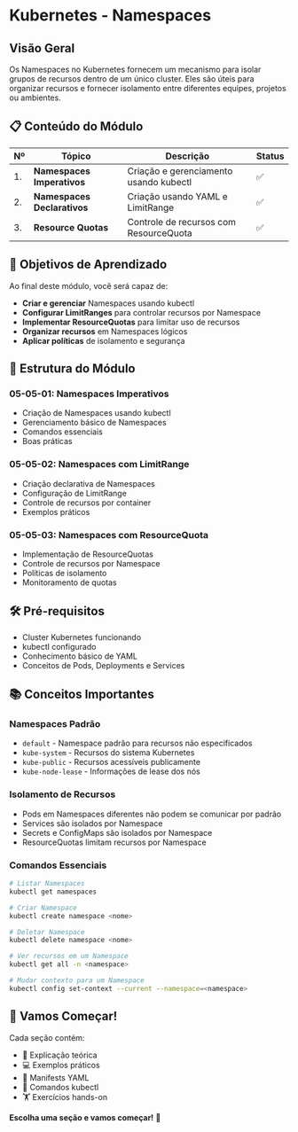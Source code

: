 # Kubernetes - Namespaces

## Visão Geral
Os Namespaces no Kubernetes fornecem um mecanismo para isolar grupos de recursos dentro de um único cluster. Eles são úteis para organizar recursos e fornecer isolamento entre diferentes equipes, projetos ou ambientes.

## 📋 Conteúdo do Módulo

| Nº | Tópico | Descrição | Status |
|----|--------|-----------|--------|
| 1. | **Namespaces Imperativos** | Criação e gerenciamento usando kubectl | ✅ |
| 2. | **Namespaces Declarativos** | Criação usando YAML e LimitRange | ✅ |
| 3. | **Resource Quotas** | Controle de recursos com ResourceQuota | ✅ |

## 🎯 Objetivos de Aprendizado

Ao final deste módulo, você será capaz de:

- **Criar e gerenciar** Namespaces usando kubectl
- **Configurar LimitRanges** para controlar recursos por Namespace
- **Implementar ResourceQuotas** para limitar uso de recursos
- **Organizar recursos** em Namespaces lógicos
- **Aplicar políticas** de isolamento e segurança

## 🚀 Estrutura do Módulo

### **05-05-01: Namespaces Imperativos**
- Criação de Namespaces usando kubectl
- Gerenciamento básico de Namespaces
- Comandos essenciais
- Boas práticas

### **05-05-02: Namespaces com LimitRange**
- Criação declarativa de Namespaces
- Configuração de LimitRange
- Controle de recursos por container
- Exemplos práticos

### **05-05-03: Namespaces com ResourceQuota**
- Implementação de ResourceQuotas
- Controle de recursos por Namespace
- Políticas de isolamento
- Monitoramento de quotas

## 🛠️ Pré-requisitos

- Cluster Kubernetes funcionando
- kubectl configurado
- Conhecimento básico de YAML
- Conceitos de Pods, Deployments e Services

## 📚 Conceitos Importantes

### **Namespaces Padrão**
- `default` - Namespace padrão para recursos não especificados
- `kube-system` - Recursos do sistema Kubernetes
- `kube-public` - Recursos acessíveis publicamente
- `kube-node-lease` - Informações de lease dos nós

### **Isolamento de Recursos**
- Pods em Namespaces diferentes não podem se comunicar por padrão
- Services são isolados por Namespace
- Secrets e ConfigMaps são isolados por Namespace
- ResourceQuotas limitam recursos por Namespace

### **Comandos Essenciais**
```bash
# Listar Namespaces
kubectl get namespaces

# Criar Namespace
kubectl create namespace <nome>

# Deletar Namespace
kubectl delete namespace <nome>

# Ver recursos em um Namespace
kubectl get all -n <namespace>

# Mudar contexto para um Namespace
kubectl config set-context --current --namespace=<namespace>
```

## 🎉 Vamos Começar!

Cada seção contém:
- 📖 Explicação teórica
- 💻 Exemplos práticos
- 📝 Manifests YAML
- 🔧 Comandos kubectl
- 🏋️ Exercícios hands-on

**Escolha uma seção e vamos começar!** 🚀
